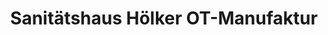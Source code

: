 ---
title: "Sanitätshaus Hölker OT-Manufaktur"
url: /bielefeld/sanitaetshaus-hoelker-ot-manufaktur/
shop: Sanitätshaus
---